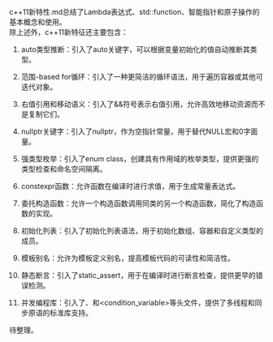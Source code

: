 c++11新特性.md总结了Lambda表达式、std::function、智能指针和原子操作的基本概念和使用。<br>
除上述外，c++11新特征还主要包含：<br>

1. auto类型推断：引入了auto关键字，可以根据变量初始化的值自动推断其类型。

2. 范围-based for循环：引入了一种更简洁的循环语法，用于遍历容器或其他可迭代对象。

3. 右值引用和移动语义：引入了&&符号表示右值引用，允许高效地移动资源而不是复制它们。

4. nullptr关键字：引入了nullptr，作为空指针常量，用于替代NULL宏和0字面量。

5. 强类型枚举：引入了enum class，创建具有作用域的枚举类型，提供更强的类型检查和命名空间隔离。

6. constexpr函数：允许函数在编译时进行求值，用于生成常量表达式。

7. 委托构造函数：允许一个构造函数调用同类的另一个构造函数，简化了构造函数的实现。

8. 初始化列表：引入了初始化列表语法，用于初始化数组、容器和自定义类型的成员。

9. 模板别名：允许为模板定义别名，提高模板代码的可读性和简洁性。

10. 静态断言：引入了static_assert，用于在编译时进行断言检查，提供更早的错误检测。

11. 并发编程库：引入了<thread>、<mutex>和<condition_variable>等头文件，提供了多线程和同步原语的标准库支持。

待整理。
